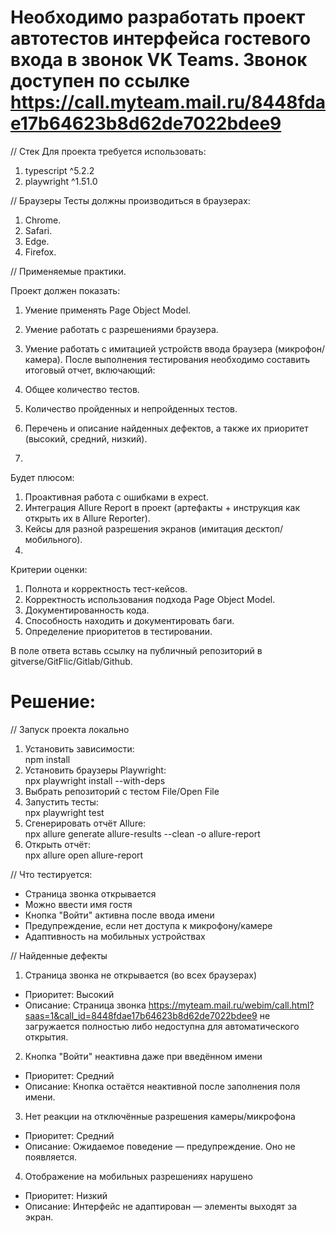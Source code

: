 # Необходимо разработать проект автотестов интерфейса гостевого входа в звонок VK Teams. Звонок доступен по ссылке https://call.myteam.mail.ru/8448fdae17b64623b8d62de7022bdee9

// Стек
Для проекта требуется использовать:
1. typescript ^5.2.2
2. playwright ^1.51.0

// Браузеры
Тесты должны производиться в браузерах:
1. Chrome.
2. Safari.
3. Edge.
4. Firefox.

// Применяемые практики.

Проект должен показать:

1. Умение применять Page Object Model.
2. Умение работать с разрешениями браузера.
3. Умение работать с имитацией устройств ввода браузера (микрофон/камера).
После выполнения тестирования необходимо составить итоговый отчет, включающий:

1. Общее количество тестов.
2. Количество пройденных и непройденных тестов.
3. Перечень и описание найденных дефектов, а также их приоритет (высокий, средний, низкий).
4. 
Будет плюсом:

1. Проактивная работа с ошибками в еxресt.
2. Интеграция Allure Report в проект (артефакты + инструкция как открыть их в Allure Reporter).
3. Кейсы для разной разрешения экранов (имитация десктоп/мобильного).
4. 
Критерии оценки:
1. Полнота и корректность тест-кейсов.
2. Корректность использования подхода Page Object Model.
3. Документированность кода.
4. Способность находить и документировать баги.
5. Определение приоритетов в тестировании.
   
В поле ответа вставь ссылку на публичный репозиторий в gitverse/GitFlic/Gitlab/Github.

# Решение:
// Запуск проекта локально
1. Установить зависимости:  
   npm install
2. Установить браузеры Playwright:  
   npx playwright install --with-deps
3. Выбрать репозиторий с тестом File/Open File
3. Запустить тесты:  
   npx playwright test
4. Сгенерировать отчёт Allure:  
   npx allure generate allure-results --clean -o allure-report
5. Открыть отчёт:  
   npx allure open allure-report

// Что тестируется:
- Страница звонка открывается
- Можно ввести имя гостя
- Кнопка "Войти" активна после ввода имени
- Предупреждение, если нет доступа к микрофону/камере
- Адаптивность на мобильных устройствах

// Найденные дефекты
1. Страница звонка не открывается (во всех браузерах)
- Приоритет: Высокий
- Описание: Страница звонка https://myteam.mail.ru/webim/call.html?saas=1&call_id=8448fdae17b64623b8d62de7022bdee9 не загружается полностью либо недоступна для автоматического открытия.
2. Кнопка "Войти" неактивна даже при введённом имени
- Приоритет: Средний
- Описание: Кнопка остаётся неактивной после заполнения поля имени.
3. Нет реакции на отключённые разрешения камеры/микрофона
- Приоритет: Средний
- Описание: Ожидаемое поведение — предупреждение. Оно не появляется.
4. Отображение на мобильных разрешениях нарушено
- Приоритет: Низкий
- Описание: Интерфейс не адаптирован — элементы выходят за экран.
